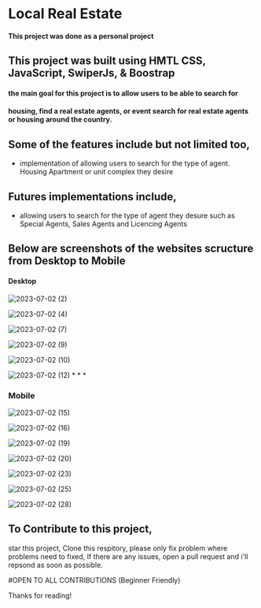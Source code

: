 # Local Real Estate
#### This project was done as a personal project 

## This project was built using HMTL CSS, JavaScript, SwiperJs, & Boostrap 
#### the main goal for this project is to allow users to be able to search for 
#### housing, find a real estate agents, or event search for real estate agents or housing around the country.

## Some of the features include but not limited too, 
* implementation of allowing users to search for the type of agent. Housing Apartment or unit complex they desire

## Futures implementations include, 
* allowing users to search for the type of agent they desure such as Special Agents, Sales Agents and Licencing Agents

## Below are screenshots of the websites scructure from Desktop to Mobile 

#### Desktop
![2023-07-02 (2)](https://github.com/DanielsWebDevelopment/NodeJs-Web-Scraper/assets/129445203/306d56e8-18ad-42a1-bb88-a9ffdc5d4eff)

 ![2023-07-02 (4)](https://github.com/DanielsWebDevelopment/NodeJs-Web-Scraper/assets/129445203/4e783b07-cca2-495c-8600-b64b83477154)

![2023-07-02 (7)](https://github.com/DanielsWebDevelopment/Local-Real-Estate/assets/129445203/cc50ed65-3b91-401b-b035-481297daf8a0)

![2023-07-02 (9)](https://github.com/DanielsWebDevelopment/Local-Real-Estate/assets/129445203/566fc9ac-30e1-4565-b45e-3e6531e493a6)

![2023-07-02 (10)](https://github.com/DanielsWebDevelopment/NodeJs-Web-Scraper/assets/129445203/16c47f96-7033-47fa-a065-22535f6fae5e)

![2023-07-02 (12)](https://github.com/DanielsWebDevelopment/NodeJs-Web-Scraper/assets/129445203/a2eb0ea2-8fcc-466f-96c9-f90355f53ecd)
*
*
*

### Mobile 
![2023-07-02 (15)](https://github.com/DanielsWebDevelopment/NodeJs-Web-Scraper/assets/129445203/985c4254-b919-4f60-80ff-fbd29b398b86)

![2023-07-02 (16)](https://github.com/DanielsWebDevelopment/NodeJs-Web-Scraper/assets/129445203/900390e2-6069-4998-ab10-9d82f54237fe)

![2023-07-02 (19)](https://github.com/DanielsWebDevelopment/NodeJs-Web-Scraper/assets/129445203/350d5a1f-d0b4-4db7-897f-22a1e8a34711)

![2023-07-02 (20)](https://github.com/DanielsWebDevelopment/NodeJs-Web-Scraper/assets/129445203/740b6220-4288-40b8-9a31-f61c57a3bbbc)

![2023-07-02 (23)](https://github.com/DanielsWebDevelopment/NodeJs-Web-Scraper/assets/129445203/ec39788f-8775-4e12-ba1b-a948ecd6aa59)

![2023-07-02 (25)](https://github.com/DanielsWebDevelopment/NodeJs-Web-Scraper/assets/129445203/e09a5817-4901-41e1-a946-81c774e15ae2)

![2023-07-02 (28)](https://github.com/DanielsWebDevelopment/NodeJs-Web-Scraper/assets/129445203/b2a21031-f9b6-4f3e-bc73-b1324f2da100)

## To Contribute to this project, 

  star this project, 
  Clone this respitory, please only fix problem where problems need to fixed, 
  If there are any issues, open a pull request and i'll repsond as soon as possible.

  #OPEN TO ALL CONTRIBUTIONS (Beginner Friendly)

  Thanks for reading! 

  

